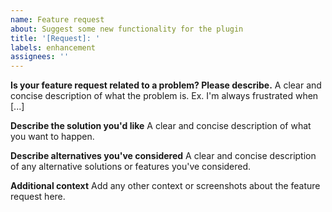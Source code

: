 ```yaml
---
name: Feature request
about: Suggest some new functionality for the plugin
title: '[Request]: '
labels: enhancement
assignees: ''
---
```


**Is your feature request related to a problem? Please describe.** A clear and concise description
of what the problem is. Ex. I'm always frustrated when [...]

**Describe the solution you'd like** A clear and concise description of what you want to happen.

**Describe alternatives you've considered** A clear and concise description of any alternative
solutions or features you've considered.

**Additional context** Add any other context or screenshots about the feature request here.
